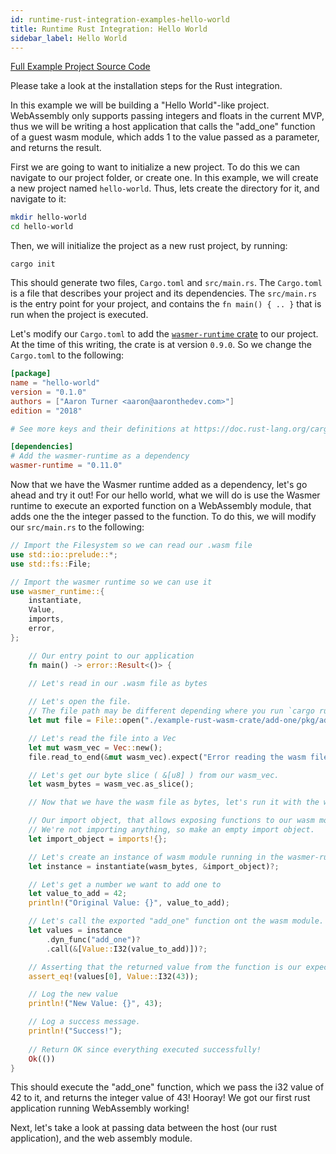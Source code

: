 ```yaml
---
id: runtime-rust-integration-examples-hello-world
title: Runtime Rust Integration: Hello World
sidebar_label: Hello World
---
```


[Full Example Project Source Code](https://github.com/wasmerio/docs.wasmer.io/tree/master/docs/runtime/rust-integration/examples/hello-world)

Please take a look at the installation steps for the Rust integration.

In this example we will be building a "Hello World"-like project. WebAssembly only supports passing integers and floats in the current MVP, thus we will be writing a host application that calls the "add_one" function of a guest wasm module, which adds 1 to the value passed as a parameter, and returns the result.

First we are going to want to initialize a new project. To do this we can navigate to our project folder, or create one. In this example, we will create a new project named `hello-world`. Thus, lets create the directory for it, and navigate to it:

```bash
mkdir hello-world
cd hello-world
```

Then, we will initialize the project as a new rust project, by running:

`cargo init`

This should generate two files, `Cargo.toml` and `src/main.rs`. The `Cargo.toml` is a file that describes your project and its dependencies. The `src/main.rs` is the entry point for your project, and contains the `fn main() { .. }` that is run when the project is executed.

Let's modify our `Cargo.toml` to add the [`wasmer-runtime` crate](https://crates.io/crates/wasmer-runtime/0.1.4) to our project. At the time of this writing, the crate is at version `0.9.0`. So we change the `Cargo.toml` to the following:

```toml
[package]
name = "hello-world"
version = "0.1.0"
authors = ["Aaron Turner <aaron@aaronthedev.com>"]
edition = "2018"

# See more keys and their definitions at https://doc.rust-lang.org/cargo/reference/manifest.html

[dependencies]
# Add the wasmer-runtime as a dependency
wasmer-runtime = "0.11.0"
```

Now that we have the Wasmer runtime added as a dependency, let's go ahead and try it out! For our hello world, what we will do is use the Wasmer runtime to execute an exported function on a WebAssembly module, that adds one the the integer passed to the function. To do this, we will modify our `src/main.rs` to the following:

```rust
// Import the Filesystem so we can read our .wasm file
use std::io::prelude::*;
use std::fs::File;

// Import the wasmer runtime so we can use it
use wasmer_runtime::{
    instantiate,
    Value,
    imports,
    error,
};

    // Our entry point to our application
    fn main() -> error::Result<()> {
    
    // Let's read in our .wasm file as bytes

    // Let's open the file. 
    // The file path may be different depending where you run `cargo run`, and where you place the file.
    let mut file = File::open("./example-rust-wasm-crate/add-one/pkg/add_one_bg.wasm").expect("Incorrect file path to wasm module.");

    // Let's read the file into a Vec
    let mut wasm_vec = Vec::new();
    file.read_to_end(&mut wasm_vec).expect("Error reading the wasm file");

    // Let's get our byte slice ( &[u8] ) from our wasm_vec.
    let wasm_bytes = wasm_vec.as_slice();

    // Now that we have the wasm file as bytes, let's run it with the wasmer runtime

    // Our import object, that allows exposing functions to our wasm module.
    // We're not importing anything, so make an empty import object.
    let import_object = imports!{};

    // Let's create an instance of wasm module running in the wasmer-runtime
    let instance = instantiate(wasm_bytes, &import_object)?;

    // Let's get a number we want to add one to
    let value_to_add = 42;
    println!("Original Value: {}", value_to_add);

    // Let's call the exported "add_one" function ont the wasm module.
    let values = instance
        .dyn_func("add_one")?
        .call(&[Value::I32(value_to_add)])?;

    // Asserting that the returned value from the function is our expected value.
    assert_eq!(values[0], Value::I32(43));

    // Log the new value
    println!("New Value: {}", 43);

    // Log a success message.
    println!("Success!");
    
    // Return OK since everything executed successfully!
    Ok(())
}
```

This should execute the "add_one" function, which we pass the i32 value of 42 to it, and returns the integer value of 43! Hooray! We got our first rust application running WebAssembly working!

Next, let's take a look at passing data between the host (our rust application), and the web assembly module.
